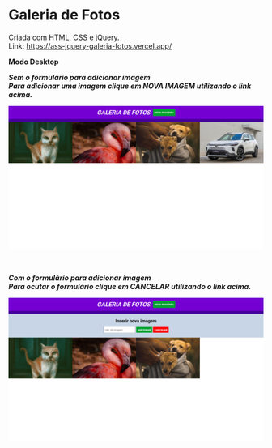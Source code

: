 # Galeria de Fotos

Criada com HTML, CSS e jQuery. <br>
Link: https://ass-jquery-galeria-fotos.vercel.app/

**Modo Desktop**

**_Sem o formulário para adicionar imagem_<br>**
**_Para adicionar uma imagem clique em NOVA IMAGEM utilizando o link acima._**

<P align="center">
<img src="./images/readme/sem-form.png">
</p>
<br/>

**_Com o formulário para adicionar imagem_<br>**
**_Para ocutar o formulário clique em CANCELAR utilizando o link acima._**

<P align="center">
<img src="./images/readme/com-form.png">
</p>
